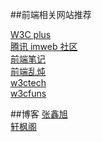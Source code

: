 ##前端相关网站推荐

[W3C plus](http://www.w3cplus.com/)<br>
[腾讯 imweb 社区](http://imweb.io/)<br>
[前端笔记](http://www.w3cmark.com/)<br>
[前端乱炖](http://www.html-js.com/)<br>
[w3ctech](http://www.w3ctech.com/)<br>
[w3cfuns](http://www.w3cfuns.com/)<br>

##博客
[张鑫旭](http://www.zhangxinxu.com/wordpress/)<br>
[轩枫阁](http://www.xuanfengge.com/)<br>